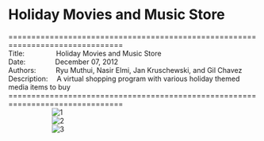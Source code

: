 # Holiday Movies and Music Store
===============================================================================<br>
Title:&emsp;&emsp;&emsp;&emsp;&nbsp;
Holiday Movies and Music Store<br>
Date:&emsp;&emsp;&emsp;&emsp;
December 07, 2012<br>
Authors:&emsp;&emsp;&nbsp;&nbsp;
Ryu Muthui, Nasir Elmi, Jan Kruschewski, and Gil Chavez<br>
Description:&emsp;
A virtual shopping program with various holiday themed media items to buy<br>
===============================================================================<br>
&emsp;&emsp;&emsp;&emsp;&emsp;&emsp;
![1](https://cloud.githubusercontent.com/assets/10789046/24240459/e9ef985e-0f6e-11e7-9e27-3b717c1b5cdf.jpg)<br>
&emsp;&emsp;&emsp;&emsp;&emsp;&emsp;
![2](https://cloud.githubusercontent.com/assets/10789046/24240461/ea15da32-0f6e-11e7-9041-eea63667c0c2.jpg)<br>
&emsp;&emsp;&emsp;&emsp;&emsp;&emsp;
![3](https://cloud.githubusercontent.com/assets/10789046/24240460/ea136efa-0f6e-11e7-8033-f7823577117e.jpg)<br>
